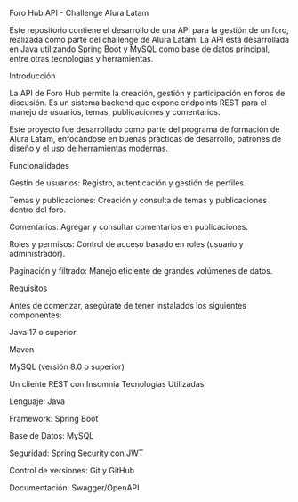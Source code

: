 Foro Hub API - Challenge Alura Latam

Este repositorio contiene el desarrollo de una API para la gestión de un foro, realizada como parte del challenge de Alura Latam. La API está desarrollada en Java utilizando Spring Boot y MySQL como base de datos principal, entre otras tecnologías y herramientas.

Introducción

La API de Foro Hub permite la creación, gestión y participación en foros de discusión. Es un sistema backend que expone endpoints REST para el manejo de usuarios, temas, publicaciones y comentarios.

Este proyecto fue desarrollado como parte del programa de formación de Alura Latam, enfocándose en buenas prácticas de desarrollo, patrones de diseño y el uso de herramientas modernas.

Funcionalidades

Gestín de usuarios: Registro, autenticación y gestión de perfiles.

Temas y publicaciones: Creación y consulta de temas y publicaciones dentro del foro.

Comentarios: Agregar y consultar comentarios en publicaciones.

Roles y permisos: Control de acceso basado en roles (usuario y administrador).

Paginación y filtrado: Manejo eficiente de grandes volúmenes de datos.

Requisitos

Antes de comenzar, asegúrate de tener instalados los siguientes componentes:

Java 17 o superior

Maven

MySQL (versión 8.0 o superior)

Un cliente REST con Insomnia
Tecnologías Utilizadas

Lenguaje: Java

Framework: Spring Boot

Base de Datos: MySQL

Seguridad: Spring Security con JWT

Control de versiones: Git y GitHub

Documentación: Swagger/OpenAPI
